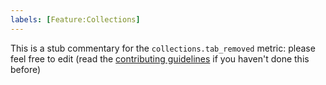 ```yaml
---
labels: [Feature:Collections]
---
```


This is a stub commentary for the `collections.tab_removed` metric: please feel free to edit (read the
[contributing guidelines](https://github.com/mozilla/glean-annotations/blob/main/CONTRIBUTING.md)
if you haven't done this before)
